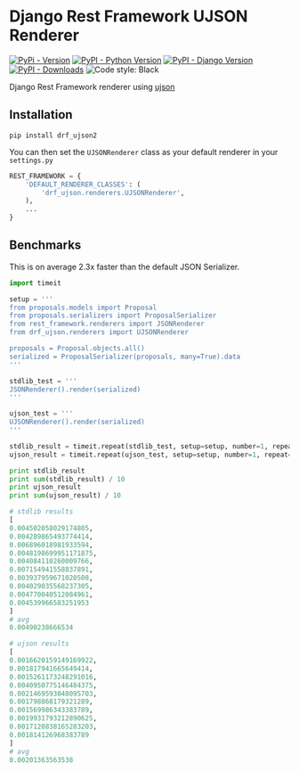 Django Rest Framework UJSON Renderer
==================

[![PyPi - Version](https://img.shields.io/pypi/v/drf_ujson2)][pypi]
[![PyPI - Python Version](https://img.shields.io/pypi/pyversions/drf_ujson2)][pypi]
[![PyPI - Django Version](https://img.shields.io/pypi/djversions/drf_ujson2)][pypi]
[![PyPI - Downloads](https://img.shields.io/pypi/dm/drf_ujson2)][pypi]
![Code style: Black](https://img.shields.io/badge/code%20style-black-000000.svg)

[pypi]: https://pypi.org/project/drf-ujson2/

Django Rest Framework renderer using [ujson](https://github.com/esnme/ultrajson)

## Installation

`pip install drf_ujson2`

You can then set the `UJSONRenderer` class as your default renderer in your `settings.py`

```python
REST_FRAMEWORK = {
    'DEFAULT_RENDERER_CLASSES': (
        'drf_ujson.renderers.UJSONRenderer',
    ),
    ...
}
```

## Benchmarks
This is on average 2.3x faster than the default JSON Serializer.

```python
import timeit

setup = '''
from proposals.models import Proposal
from proposals.serializers import ProposalSerializer
from rest_framework.renderers import JSONRenderer
from drf_ujson.renderers import UJSONRenderer

proposals = Proposal.objects.all()
serialized = ProposalSerializer(proposals, many=True).data
'''

stdlib_test = '''
JSONRenderer().render(serialized)
'''

ujson_test = '''
UJSONRenderer().render(serialized)
'''

stdlib_result = timeit.repeat(stdlib_test, setup=setup, number=1, repeat=10)
ujson_result = timeit.repeat(ujson_test, setup=setup, number=1, repeat=10)

print stdlib_result
print sum(stdlib_result) / 10
print ujson_result
print sum(ujson_result) / 10

# stdlib results
[
0.004502058029174805,
0.004289865493774414,
0.006896018981933594,
0.0048198699951171875,
0.004084110260009766,
0.007154941558837891,
0.003937959671020508,
0.004029035568237305,
0.004770040512084961,
0.004539966583251953
]
# avg
0.00490238666534

# ujson results
[
0.0016620159149169922,
0.001817941665649414,
0.0015261173248291016,
0.0040950775146484375,
0.0021469593048095703,
0.001798868179321289,
0.001569986343383789,
0.0019931793212890625,
0.0017120838165283203,
0.001814126968383789
]
# avg
0.00201363563538
```
